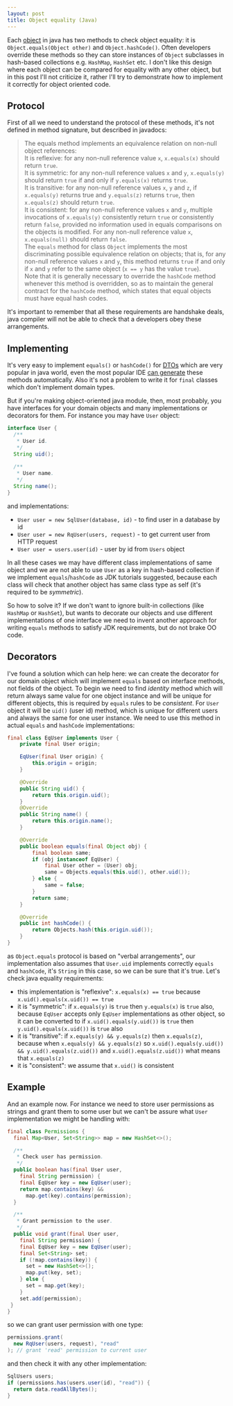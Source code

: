 ```yaml
---
layout: post
title: Object equality (Java)
---
```


Each [object](https://docs.oracle.com/javase/7/docs/api/java/lang/Object.html#equals(java.lang.Object))
in java has two methods to check object equality:
it is `Object.equals(Object other)` and `Object.hashCode()`.
Often developers override these methods so they can store
instances of `Object` subclasses in hash-based collections
e.g. `HashMap`, `HashSet` etc.
I don't like this design where each object can be
compared for equality with any other object, but in this post
I'll not criticize it, rather I'll try to demonstrate how to
implement it correctly for object oriented code.

## Protocol

First of all we need to understand the protocol of these methods,
it's not defined in method signature, but described in javadocs:

> The equals method implements an equivalence relation on non-null object references:<br/>
> It is reflexive: for any non-null reference value `x`, `x.equals(x)` should return `true`.<br/>
> It is symmetric: for any non-null reference values `x` and `y`, `x.equals(y)` should return `true` if and only if `y.equals(x)` returns `true`.<br/>
> It is transitive: for any non-null reference values `x`, `y` and `z`, if `x.equals(y)` returns true and `y.equals(z)` returns `true`, then `x.equals(z)` should return `true`.<br/>
> It is consistent: for any non-null reference values `x` and `y`, multiple invocations of `x.equals(y)` consistently return `true` or consistently return `false`, provided no information used in equals comparisons on the objects is modified.
For any non-null reference value `x`, `x.equals(null)` should return `false`.<br/>
> The `equals` method for class `Object` implements the most discriminating possible equivalence relation on objects; that is, for any non-null reference values `x` and `y`, this method returns `true` if and only if `x` and `y` refer to the same object (`x == y` has the value `true`).<br/>
> Note that it is generally necessary to override the `hashCode` method whenever this method is overridden, so as to maintain the general contract for the `hashCode` method, which states that equal objects must have equal hash codes.

It's important to remember that all these requirements are handshake deals, java compiler will not be able to
check that a developers obey these arrangements.


## Implementing

It's very easy to implement `equals()` or `hashCode()` for
[DTOs](https://www.yegor256.com/2016/07/06/data-transfer-object.html)
which are very popular in java world,
even the most popular IDE
[can generate](https://www.jetbrains.com/help/idea/generate-equals-and-hashcode-wizard.html)
these methods automatically. Also it's not a problem to write it for `final` classes
which don't implement domain types.

But if you're making object-oriented java module, then, most probably, you have interfaces for
your domain objects and many implementations or decorators for them. For instance you may have `User`
object:
```java
interface User {
  /**
   * User id.
   */
  String uid();
  
  /**
   * User name.
   */
  String name();
}
```
and implementations:
 - `User user = new SqlUser(database, id)` - to find user in a database by id
 - `User user = new RqUser(users, request)` - to get current user from HTTP request
 - `User user = users.user(id)` - user by id from `Users` object

In all these cases we may have different class implementations of same object
and we are not able to use `User` as a key in hash-based collection if we implement
`equals`/`hashCode` as JDK tutorials suggested, because each class will check
that another object has same class type as self (it's required to be *symmetric*).

So how to solve it? If we don't want to ignore built-in collections (like `HashMap` or `HashSet`),
but wants to decorate our objects and use different implementations of one interface we need
to invent another approach for writing `equals` methods to satisfy JDK requirements, but do not brake
OO code.

## Decorators

I've found a solution which can help here: we can create the decorator for
our domain object which will implement `equals` based on interface methods,
not fields of the object. To begin we need to find *identity* method which will return always same
value for one object instance and will be unique for different objects, this is required by
`equals` rules to be *consistent*.
For `User` object it will be `uid()` (user id) method,
which is unique for different users and always the same for one user instance.
We need to use this method in actual `equals` and `hashCode` implementations:
```java
final class EqUser implements User {
    private final User origin;

    EqUser(final User origin) {
        this.origin = origin;
    }

    @Override
    public String uid() {
        return this.origin.uid();
    }
    @Override
    public String name() {
        return this.origin.name();
    }

    @Override
    public boolean equals(final Object obj) {
        final boolean same;
        if (obj instanceof EqUser) {
            final User other = (User) obj;
            same = Objects.equals(this.uid(), other.uid());
        } else {
            same = false;
        }
        return same;
    }

    @Override
    public int hashCode() {
        return Objects.hash(this.origin.uid());
    }
}
```
as `Object.equals` protocol is based on "verbal arrangements", our implementation
also assumes that `User.uid` implements correctly `equals` and `hashCode`, it's `String`
in this case, so we can be sure that it's true.
Let's check java equality requirements:
 - this implementation is "reflexive": `x.equals(x) == true` because `x.uid().equals(x.uid()) == true`
 - it is "symmetric": if `x.equals(y)` is `true` then `y.equals(x)` is `true` also, because
  `EqUser` accepts only `EqUser` implementations as other object,
  so it can be converted to if `x.uid().equals(y.uid())` is `true` then `y.uid().equals(x.uid())`
  is `true` also
 - it is "transitive": if `x.equals(y) && y.equals(z)` then `x.equals(z)`, because when
  `x.equals(y) && y.equals(z)` so `x.uid().equals(y.uid()) && y.uid().equals(z.uid())` and
  `x.uid().equals(z.uid())` what means that `x.equals(z)`
 - it is "consistent": we assume that `x.uid()` is consistent


## Example

And an example now. For instance we need to store user permissions as strings
and grant them to some user but we can't be assure what `User` implementation
we might be handling with:
```java
final class Permissions {
  final Map<User, Set<String>> map = new HashSet<>();

  /**
   * Check user has permission.
   */
  public boolean has(final User user,
    final String permission) {
    final EqUser key = new EqUser(user);
    return map.contains(key) &&
      map.get(key).contains(permission);
  }

  /**
   * Grant permission to the user.
   */
  public void grant(final User user,
    final String permission) {
    final EqUser key = new EqUser(user);
    final Set<String> set;
    if (!map.contains(key)) {
      set = new HashSet<>();
      map.put(key, set);
    } else {
      set = map.get(key);
    }
    set.add(permission);
 } 
}
```
so we can grant user permission with one type:
```java
permissions.grant(
  new RqUser(users, request), "read"
); // grant 'read' permission to current user
```
and then check it with any other implementation:
```java
SqlUsers users;
if (permissions.has(users.user(id), "read")) {
  return data.readAllBytes();
}
```
